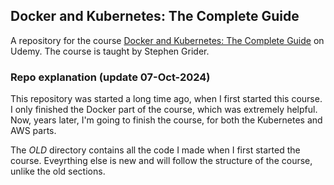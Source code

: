 ## Docker and Kubernetes: The Complete Guide
A repository for the course [Docker and Kubernetes: The Complete Guide](https://www.udemy.com/course/docker-and-kubernetes-the-complete-guide/) on Udemy.
The course is taught by Stephen Grider.

### Repo explanation (update 07-Oct-2024)
This repository was started a long time ago, when I first started this course. I only finished the Docker part of the course, which was extremely helpful. Now, years later, I'm going to finish the course, for both the Kubernetes and AWS parts.

The _OLD_ directory contains all the code I made when I first started the course. Eveyrthing else is new and will follow the structure of the course, unlike the old sections.
